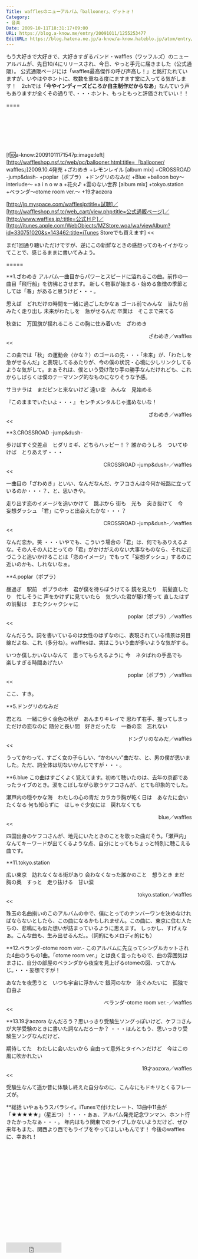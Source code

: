 ```yaml
---
Title: wafflesのニューアルバム「ballooner」、ゲットォ！
Category:
- 音楽
Date: 2009-10-11T18:31:17+09:00
URL: https://blog.a-know.me/entry/20091011/1255253477
EditURL: https://blog.hatena.ne.jp/a-know/a-know.hateblo.jp/atom/entry/12921228815727979938
---
```


もう大好きで大好きで、大好きすぎるバンド・waffles（ワッフルズ）のニューアルバムが、先日10/4にリリースされ、今日、やっと手元に届きました（公式通販）。
公式通販ページには「waffles最高傑作の呼び声高し！」と銘打たれていますが、いやはやホントに、枚数を重ねる度にますます堂に入ってる気がします！　2chでは「<span style="font-weight:bold;">今やインディーズどころか自主制作だからなあ</span>」なんていう声もありますが全くその通りで、・・・ホント、もっともっと評価されていい！！

====

<script async src="//pagead2.googlesyndication.com/pagead/js/adsbygoogle.js"></script>
<!-- article-top -->
<ins class="adsbygoogle"
     style="display:inline-block;width:728px;height:90px"
     data-ad-client="ca-pub-3463034538369189"
     data-ad-slot="8367620130"></ins>
<script>
(adsbygoogle = window.adsbygoogle || []).push({});
</script>


>>
[f:id:a-know:20091011171547p:image:left][http://waffleshop.nsf.tc/web/pc/ballooner.html:title=『ballooner/ waffles』]2009.10.4発売
+ざわめき
+レモンレイル [album mix]
+CROSSROAD -jump&dash-
+poplar（ポプラ）
+ドングリのなみだ
+Blue
+balloon boy〜interlude〜
+a i n o w a
+花火♪
+雲のない世界 [album mix]
+tokyo.station
+ベランダ〜otome room ver.〜
+19才aozora

[http://jp.myspace.com/wafflesjp:title=試聴]／[http://waffleshop.nsf.tc/web_cart/view.php:title=公式通販ページ]／[http://www.waffles.jp/:title=公式ＨＰ]／[http://itunes.apple.com/WebObjects/MZStore.woa/wa/viewAlbum?id=330751020&s=143462:title=iTunes Storeでも買えます]
<<


まだ1回通り聴いただけですが、逆にこの新鮮なときの感想ってのもイイかなってことで、感じるままに書いてみよう。

=====

**1.ざわめき
アルバム一曲目からパワーとスピードに溢れるこの曲。前作の一曲目「飛行船」を彷彿とさせます。
新しく物事が始まる・始める象徴の季節としては「春」があると思うけど・・・。

>>
思えば　どれだけの時間を一緒に過ごしたかなぁ
ゴール前でみんな　当たり前みたく走り出し
未来がわたしを　急がせるんだ
卒業は　そこまで来てる


秋空に　万国旗が揺れるころ
この胸に住み着いた　ざわめき
<div align=right>ざわめき／waffles</div>
<<

この曲では「秋」の運動会（かな？）のゴールの先・・・「未来」が、「わたしを　急がせるんだ」と表現してるあたりが、今の僕の状況・心境に少しリンクしてるような気がして。まぁそれは、僕という受け取り手の勝手なんだけれども、これからしばらくは僕のテーマソング的なものになりそうな予感。

>>
サヨナラは　まだピンと来ないけど
遠い空　みんな　見始める


『このままでいたいよ・・・』
センチメンタルじゃ進めないな！
<div align=right>ざわめき／waffles</div>
<<


**3.CROSSROAD -jump&dush-
>>
歩けばすぐ交差点　ヒダリミギ、どちらハッピー！？
誰かのうしろ　ついてゆけば　とりあえず・・・
<div align=right>CROSSROAD -jump&dush-／waffles</div>
<<


一曲目の「ざわめき」といい、なんだなんだ、ケフコさんは今何か岐路に立っているのか・・・？、と、思いきや。


>>
走り出す恋のイメージを追いかけて　跳ぶから
街も　光も　突き抜けて　今　妄想ダッシュ
「君」にやっと出会えたかな・・・？
<div align=right>CROSSROAD -jump&dush-／waffles</div>
<<


なんだ恋か。笑
・・・いやでも、こういう場合の「君」は、何でもありえるよな。その人その人にとっての「君」がかけがえのない大事なものなら、それに近づこうと追いかけることは「恋のイメージ」でもって「妄想ダッシュ」するのに近いのかも、しれないなぁ。


**4.poplar（ポプラ）
>>
昼過ぎ　駅前　ポプラの木　君が僕を待ちぼうけてる
鏡を見たり　前髪直したり　忙しそうに
声をかけずに見ていたら　気づいた君が駆け寄って
直したはずの前髪は　またクシャクシャに
<div align=right>poplar（ポプラ）／waffles</div>
<<


なんだろう。詞を書いているのは女性のはずなのに、表現されている情景は男目線だよね、これ（多分ね）。wafflesは、実はこういう曲が多いような気がする。


>>
いつか僕しかいないなんて　思ってもらえるように
今　ネタばれの手品でも　楽しすぎる時間あげたい
<div align=right>poplar（ポプラ）／waffles</div>
<<


ここ、すき。


**5.ドングリのなみだ
>>
君とね　一緒に歩く金色の秋が　あんまりキレイで
思わず右手、握ってしまっただけの恋なのに
随分と長い間　好きだったな　一番の恋　忘れない
<div align=right>ドングリのなみだ／waffles</div>
<<


うってかわって、すごく女の子らしい、“かわいい”曲だな、と、男の僕が思いました。ただ、詞全体は切ないかんじですが・・・。


**6.blue
この曲はすごくよく覚えてます。初めて聴いたのは、去年の京都であったライブのとき。涙をこぼしながら歌うケフコさんが、とても印象的でした。


>>
瀬戸内の穏やかな海　わたしの心の青だ
カラカラ胸が乾く日は　あなたに会いたくなる
何も知らずに　はしゃぐ少女には　戻れなくても
<div align=right>blue／waffles</div>
<<


四国出身のケフコさんが、地元にいたときのことを歌った曲だそう。「瀬戸内」なんてキーワードが出てくるような点、自分にとってもちょっと特別に聴こえる曲です。


**11.tokyo.station
>>
広い東京　訪れなくなる街があり
会わなくなった誰かのこと　想うとき
まだ　胸の奥　すっと　走り抜ける　甘い涙
<div align=right>tokyo.station／waffles</div>
<<


珠玉の名曲揃いのこのアルバムの中で、僕にとってのナンバーワンを決めなければならないとしたら、この曲になるかもしれません。この曲に、東京に住む人たちの、悲鳴にも似た想いが詰まっているように思えます。
しっかし、すげぇなぁ。こんな曲も、生み出せるんだ。。（詞的にもメロディ的にも）


**12.ベランダ-otome room ver.-
このアルバムに先立ってシングルカットされた4曲のうちの1曲。「otome room ver.」とは良く言ったもので、曲の雰囲気はまさに、自分の部屋のベランダから夜空を見上げるotomeの図、ってかんじ。・・・妄想ですが！


>>
あなたを夜思うと　いつも宇宙に浮かんで
銀河のなか　泳ぐみたいに　孤独で自由よ
<div align=right>ベランダ-otome room ver.-／waffles</div>
<<


**13.19才aozora
なんだろう？思いっきり受験生ソングっぽいけど、ケフコさんが大学受験のときに書いた詞なんだろーか？
・・・ほんともう、思いっきり受験生ソングなんだけど、


>>
期待してた　わたしに会いたいから
自由って意外とタイヘンだけど　今はこの風に吹かれたい
<div align=right>19才aozora／waffles</div>
<<


受験生なんて遥か昔に体験し終えた自分なのに、こんなにもドキリとくるフレーズが。



**総括
いやぁもうスバラシイ。iTunesで付けたレート、13曲中11曲が「★★★★★」（星五つ）！・・・あぁ、アルバム発売記念ワンマン、ホント行きたかったなぁ・・・。
年内はもう関東でのライブしかないようだけど、ぜひ来年もまた、関西より西でもライブをやってほしいもんです！
今後のwafflesに、幸あれ！


<script async src="//pagead2.googlesyndication.com/pagead/js/adsbygoogle.js"></script>
<!-- article-bottom2 -->
<ins class="adsbygoogle"
     style="display:inline-block;width:300px;height:250px"
     data-ad-client="ca-pub-3463034538369189"
     data-ad-slot="5274552934"></ins>
<script>
(adsbygoogle = window.adsbygoogle || []).push({});
</script>


<iframe src="http://blog.hatena.ne.jp/a-know/a-know.hateblo.jp/subscribe/iframe" allowtransparency="true" frameborder="0" scrolling="no" width="150" height="28"></iframe>
